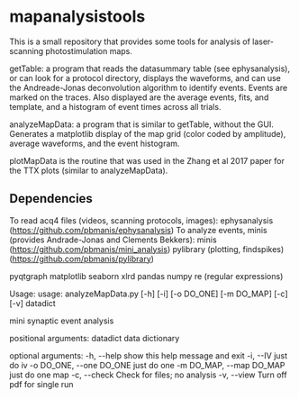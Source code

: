 mapanalysistools
================

This is a small repository that provides some tools for analysis of laser-scanning photostimulation maps. 

getTable: a program that reads the datasummary table (see ephysanalysis), or can look for a protocol directory,
displays the waveforms, and can use the Andreade-Jonas deconvolution algorithm to identify events. 
Events are marked on the traces. Also displayed are the average events, fits, and template, and
a histogram of event times across all trials.

analyzeMapData: a program that is similar to getTable, without the GUI. Generates a matplotlib
display of the map grid (color coded by amplitude), average waveforms, and the event histogram.

plotMapData is the routine that was used in the Zhang et al 2017 paper for the TTX plots (similar to analyzeMapData).

Dependencies
------------

To read acq4 files (videos, scanning protocols, images):  ephysanalysis (https://github.com/pbmanis/ephysanalysis)
To analyze events, minis (provides Andrade-Jonas and Clements Bekkers): minis (https://github.com/pbmanis/mini_analysis)
pylibrary (plotting, findspikes) (https://github.com/pbmanis/pylibrary)

pyqtgraph
matplotlib
seaborn
xlrd
pandas
numpy
re (regular expressions)

Usage:
usage: analyzeMapData.py [-h] [-i] [-o DO_ONE] [-m DO_MAP] [-c] [-v] datadict

mini synaptic event analysis

positional arguments:
  datadict              data dictionary

optional arguments:
  -h, --help            show this help message and exit
  -i, --IV              just do iv
  -o DO_ONE, --one DO_ONE
                        just do one
  -m DO_MAP, --map DO_MAP
                        just do one map
  -c, --check           Check for files; no analysis
  -v, --view            Turn off pdf for single run
  
  


